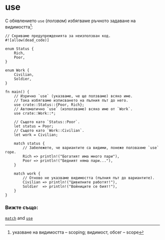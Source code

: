 # use

С обявлението `use` (*ползвам*) избягваме ръчното задаване на видимостта[^scoping]:

```rust,editable
// Скриваме предупрежденията за неизползван код.
#![allow(dead_code)]

enum Status {
    Rich,
    Poor,
}

enum Work {
    Civilian,
    Soldier,
}

fn main() {
    // Изрично `use` (указваме, че ще ползваме) всяко име.
    // Така избягваме изписването на пълния път до него.
    use crate::Status::{Poor, Rich};
    // Автоматично `use` (използваме) всяко име от `Work`.
    use crate::Work::*;

    // Същото като `Status::Poor`.
    let status = Poor;
    // Същото като `Work::Civilian`.
    let work = Civilian;

    match status {
        // Забележете, че вариантите са видими, понеже ползвахме `use` горе.
        Rich => println!("Богатият има много пари"),
        Poor => println!("Бедният няма пари..."),
    }

    match work {
        // Отново не указваме видимостта (пълния път до вариантите).
        Civilian => println!("Цивилните работят!"),
        Soldier  => println!("Войниците се бият!"),
    }
}
```

[^scoping]: указване на видимостта – scoping; видимост, обсег – scope

### Вижте също:

[`match`][match] and [`use`][use] 

[use]: ../../mod/use.md
[match]: ../../flow_control/match.md
